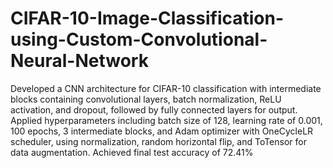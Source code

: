 # CIFAR-10-Image-Classification-using-Custom-Convolutional-Neural-Network
Developed a CNN architecture for CIFAR-10 classification with intermediate blocks containing convolutional layers, batch normalization, ReLU activation, and dropout, followed by fully connected layers for output.
Applied hyperparameters including batch size of 128, learning rate of 0.001, 100 epochs, 3 intermediate blocks, and Adam optimizer with OneCycleLR scheduler, using normalization, random horizontal flip, and ToTensor for data augmentation.
Achieved final test accuracy of 72.41% 
